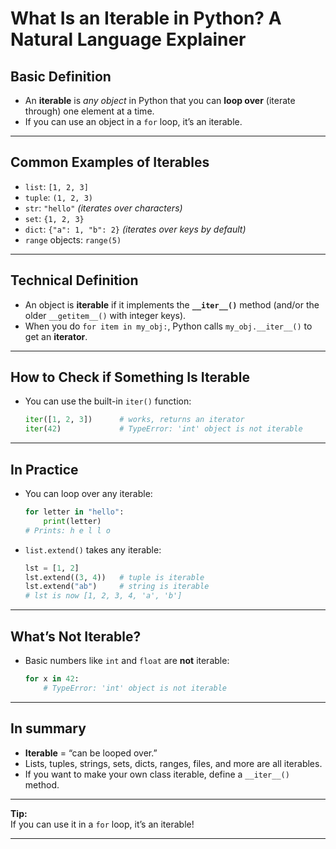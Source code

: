 # What Is an Iterable in Python? A Natural Language Explainer

## Basic Definition

- An **iterable** is *any object* in Python that you can **loop over** (iterate through) one element at a time.
- If you can use an object in a `for` loop, it’s an iterable.

---

## Common Examples of Iterables

- `list`: `[1, 2, 3]`
- `tuple`: `(1, 2, 3)`
- `str`: `"hello"`  *(iterates over characters)*
- `set`: `{1, 2, 3}`
- `dict`: `{"a": 1, "b": 2}` *(iterates over keys by default)*
- `range` objects: `range(5)`

---

## Technical Definition

- An object is **iterable** if it implements the **`__iter__()`** method (and/or the older `__getitem__()` with integer keys).
- When you do `for item in my_obj:`, Python calls `my_obj.__iter__()` to get an **iterator**.

---

## How to Check if Something Is Iterable

- You can use the built-in `iter()` function:
    ```python
    iter([1, 2, 3])      # works, returns an iterator
    iter(42)             # TypeError: 'int' object is not iterable
    ```

---

## In Practice

- You can loop over any iterable:
    ```python
    for letter in "hello":
        print(letter)
    # Prints: h e l l o
    ```

- `list.extend()` takes any iterable:
    ```python
    lst = [1, 2]
    lst.extend((3, 4))   # tuple is iterable
    lst.extend("ab")     # string is iterable
    # lst is now [1, 2, 3, 4, 'a', 'b']
    ```

---

## What’s **Not** Iterable?

- Basic numbers like `int` and `float` are **not** iterable:
    ```python
    for x in 42:
        # TypeError: 'int' object is not iterable
    ```

---

## In summary

- **Iterable** = “can be looped over.”
- Lists, tuples, strings, sets, dicts, ranges, files, and more are all iterables.
- If you want to make your own class iterable, define a `__iter__()` method.

---

**Tip:**  
If you can use it in a `for` loop, it’s an iterable!

---
